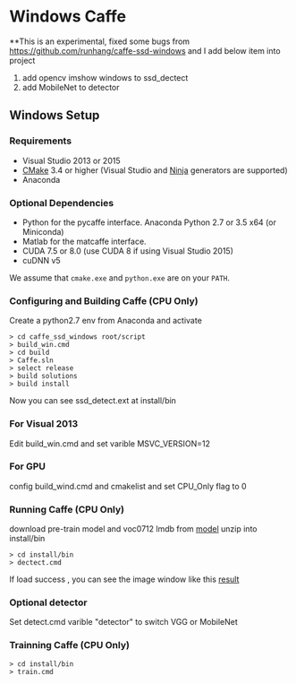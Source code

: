 # Windows Caffe

**This is an experimental, fixed some bugs from https://github.com/runhang/caffe-ssd-windows
and I add below item into project 
1. add opencv imshow windows to ssd_dectect
2. add MobileNet to detector

## Windows Setup

### Requirements

 - Visual Studio 2013 or 2015
 - [CMake](https://cmake.org/) 3.4 or higher (Visual Studio and [Ninja](https://ninja-build.org/) generators are supported)
 - Anaconda 

### Optional Dependencies

 - Python for the pycaffe interface. Anaconda Python 2.7 or 3.5 x64 (or Miniconda)
 - Matlab for the matcaffe interface.
 - CUDA 7.5 or 8.0 (use CUDA 8 if using Visual Studio 2015)
 - cuDNN v5

 We assume that `cmake.exe` and `python.exe` are on your `PATH`.

### Configuring and Building Caffe (CPU Only)
Create a python2.7 env from Anaconda and activate
```
> cd caffe_ssd_windows root/script
> build_win.cmd
> cd build
> Caffe.sln
> select release
> build solutions
> build install
```
Now you can see ssd_detect.ext at install/bin

### For Visual 2013
Edit build_win.cmd and set varible MSVC_VERSION=12

### For GPU

config build_wind.cmd and cmakelist and set CPU_Only flag to 0

### Running Caffe (CPU Only)
download pre-train model and voc0712 lmdb from [model](https://drive.google.com/file/d/1Wwx6616HRk2eNI7eDZsr3Ijuv2dokCks/view?usp=sharing)
unzip into install/bin
```
> cd install/bin
> dectect.cmd
```
If load success , you can see the image window like this [result](https://drive.google.com/file/d/15dmQVO0i0wOD28wXQOrLhjg7-UvS7K9O/view?usp=sharing)

### Optional detector

Set detect.cmd varible "detector" to switch VGG or MobileNet

### Trainning Caffe (CPU Only)
```
> cd install/bin
> train.cmd
```

